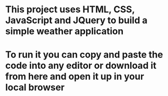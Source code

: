 # This project uses HTML, CSS, JavaScript and JQuery to build a simple weather application
# To run it you can copy and paste the code into any editor or download it from here and open it up in your local browser
